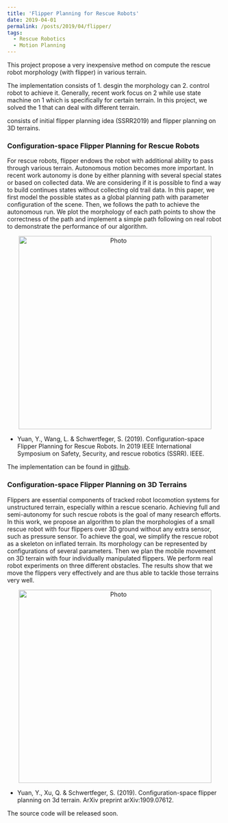 ```yaml
---
title: 'Flipper Planning for Rescue Robots'
date: 2019-04-01
permalink: /posts/2019/04/flipper/
tags:
  - Rescue Robotics
  - Motion Planning
---
```


This project propose a very inexpensive method on compute the rescue robot morphology (with flipper) in various terrain.

The implementation consists of 1. desgin the morphology can 2. control robot to achieve it. Generally, recent work focus on 2 while use state machine on 1 which is specifically for certain terrain. In this project, we solved the 1 that can deal with different terrain.

consists of initial flipper planning idea (SSRR2019) and flipper planning on 3D terrains.

### Configuration-space Flipper Planning for Rescue Robots

For rescue robots, flipper endows the robot with additional ability to pass through various terrain. Autonomous motion becomes more important. In recent work autonomy is done by either planning with several special states or based on collected data. We are considering if it is possible to find a way to build continues states without collecting old trail data. In this paper, we first model the possible states as a global planning path with parameter configuration of the scene. Then, we follows the path to achieve the autonomous run. We plot the morphology of each path points to show the correctness of the path and implement a simple path following on real robot to demonstrate the performance of our algorithm.

<p align="center">
  <img src="https://jarrome.github.io/files/flipperPlanning.png?raw=true" alt="Photo" style="width: 450px;"/> 
</p>

* Yuan, Y., Wang, L. & Schwertfeger, S. (2019). Configuration-space Flipper Planning for Rescue Robots. In 2019 IEEE International Symposium on Safety, Security, and rescue robotics (SSRR). IEEE.

The implementation can be found in [github](https://github.com/STAR-Center/flipperplanning).

### Configuration-space Flipper Planning on 3D Terrains

Flippers are essential components of tracked robot locomotion systems for unstructured terrain, especially within a rescue scenario. Achieving full and semi-autonomy for such rescue robots is the goal of many research efforts. In this work, we propose an algorithm to plan the morphologies of a small rescue robot with four flippers over 3D ground without any extra sensor, such as pressure sensor. To achieve the goal, we simplify the rescue robot as a skeleton on inflated terrain. Its morphology can be represented by configurations of several parameters. Then we plan the mobile movement on 3D terrain with four individually manipulated flippers. We perform real robot experiments on three different obstacles. The results show that we move the flippers very effectively and are thus able to tackle those terrains very well.

<p align="center">
  <img src="https://jarrome.github.io/files/flipperPlanning3D.png?raw=true" alt="Photo" style="width: 450px;"/> 
</p>

* Yuan, Y., Xu, Q. & Schwertfeger, S. (2019). Configuration-space flipper planning on 3d terrain. ArXiv preprint arXiv:1909.07612.

The source code will be released soon.
